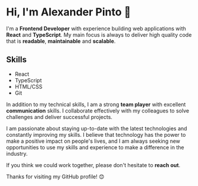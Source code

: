 # Hi, I'm Alexander Pinto 👋

I'm a **Frontend Developer** with experience building web applications with **React** and **TypeScript**. 
My main focus is always to deliver high quality code that is **readable**, **maintainable** and **scalable**.

## Skills
- React
- TypeScript
- HTML/CSS
- Git

In addition to my technical skills, I am a strong **team player** with excellent **communication** skills. 
I collaborate effectively with my colleagues to solve challenges and deliver successful projects.

I am passionate about staying up-to-date with the latest technologies and constantly improving my skills. 
I believe that technology has the power to make a positive impact on people's lives, and I am always seeking new opportunities to use my skills and experience to make a difference in the industry.

If you think we could work together, please don't hesitate to **reach out**.

Thanks for visiting my GitHub profile! 😊